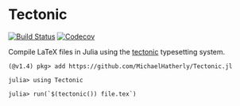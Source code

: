 # Tectonic

[![Build Status](https://travis-ci.org/MichaelHatherly/Tectonic.jl.svg?branch=master)](https://travis-ci.org/MichaelHatherly/Tectonic.jl)
[![Codecov](https://codecov.io/gh/MichaelHatherly/Tectonic.jl/branch/master/graph/badge.svg)](https://codecov.io/gh/MichaelHatherly/Tectonic.jl)

Compile LaTeX files in Julia using the [tectonic](https://github.com/tectonic-typesetting/tectonic) typesetting system.

```
(@v1.4) pkg> add https://github.com/MichaelHatherly/Tectonic.jl

julia> using Tectonic

julia> run(`$(tectonic()) file.tex`)
```
